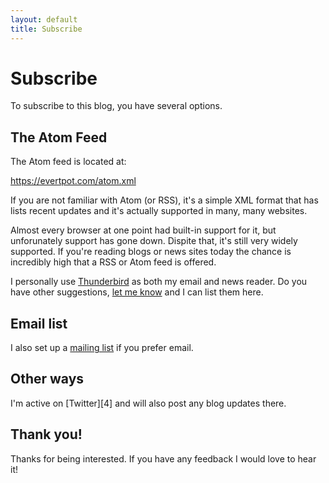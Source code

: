 ```yaml
---
layout: default
title: Subscribe
---
```


Subscribe
=========

To subscribe to this blog, you have several options.

The Atom Feed
-------------

The Atom feed is located at:

<https://evertpot.com/atom.xml>

If you are not familiar with Atom (or RSS), it's a simple XML format that
has lists recent updates and it's actually supported in many, many websites.

Almost every browser at one point had built-in support for it, but
unforunately support has gone down. Dispite that, it's still very widely
supported. If you're reading blogs or news sites today the chance is
incredibly high that a RSS or Atom feed is offered.

I personally use [Thunderbird][1] as both my email and news reader. Do you
have other suggestions, [let me know][2] and I can list them here.


Email list
----------

I also set up a [mailing list][3] if you prefer email.


Other ways
----------

I'm active on [Twitter][4] and will also post any blog updates there.


Thank you!
----------

Thanks for being interested. If you have any feedback I would love to hear it!


[1]: https://www.thunderbird.net/en-US/
[2]: mailto:rss@evertpot.com
[3]: http://eepurl.com/dzjtcv 
